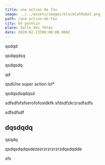 ```yaml
---
title: une action de fou
image: ../../assets/images/blackCatRebel.png
path: /une-action-de-fou
city: Un patelin
place: Salle des fêtes
date: 2020-02-13T00:00:00.000Z
---
```

qsdqd

qsdqqdsq

qsdqsdq

qd

qsdUne super action lol*

qsdqsdsqdqsd

sdfsdfsfsfserofofosldkfk sfdsdfzkrzrsdfsdfs

sdfsdfsdf

## dqsdqdq

qsqdq

qsdqsdqdqsdezezrzrzrzrzrzdqsdqdde

sfs